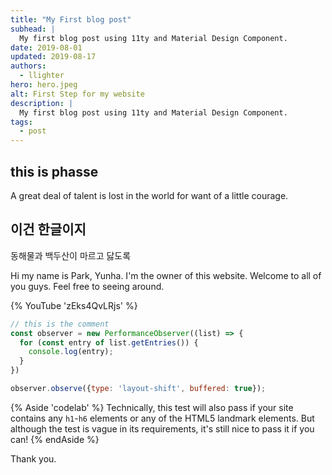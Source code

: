 ```yaml
---
title: "My First blog post"
subhead: |
  My first blog post using 11ty and Material Design Component.
date: 2019-08-01
updated: 2019-08-17
authors:
  - llighter
hero: hero.jpeg
alt: First Step for my website
description: |
  My first blog post using 11ty and Material Design Component.
tags:
  - post
---
```


## this is phasse

A great deal of talent is lost in the world for want of a little courage.

## 이건 한글이지

동해물과 백두산이 마르고 닳도록

Hi my name is Park, Yunha.
I'm the owner of this website.
Welcome to all of you guys.
Feel free to seeing around.

{% YouTube 'zEks4QvLRjs' %}

``` js
// this is the comment
const observer = new PerformanceObserver((list) => {
  for (const entry of list.getEntries()) {
    console.log(entry);
  }
})

observer.observe({type: 'layout-shift', buffered: true});
```

{% Aside 'codelab' %}
Technically, this test will also pass if your site contains any
`h1`-`h6` elements or any of the HTML5 landmark
elements. But although the test is vague in its requirements, it's still
nice to pass it if you can!
{% endAside %}


Thank you.

